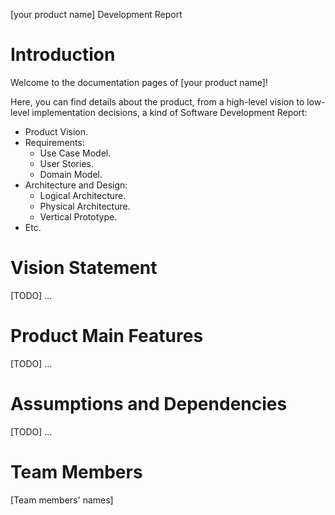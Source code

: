 [your product name] Development Report

# Introduction

Welcome to the documentation pages of [your product name]!

Here, you can find details about the product, from a high-level vision to low-level implementation decisions, a kind of Software Development Report:
- Product Vision.
- Requirements:
  - Use Case Model.
  - User Stories.
  - Domain Model.
- Architecture and Design:
  - Logical Architecture.
  - Physical Architecture.
  - Vertical Prototype.
- Etc.

# Vision Statement

[TODO] ...

# Product Main Features

[TODO] ...

# Assumptions and Dependencies

[TODO] ...

# Team Members

[Team members' names]
